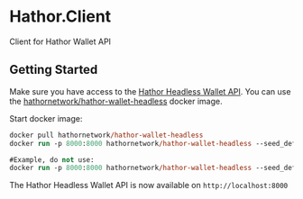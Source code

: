 # Hathor.Client

Client for Hathor Wallet API

## Getting Started

Make sure you have access to the [Hathor Headless Wallet API](https://github.com/HathorNetwork/hathor-wallet-headless). You can use the [hathornetwork/hathor-wallet-headless](https://hub.docker.com/r/hathornetwork/hathor-wallet-headless) docker image.

Start docker image:
```ps
docker pull hathornetwork/hathor-wallet-headless
docker run -p 8000:8000 hathornetwork/hathor-wallet-headless --seed_default "YOUR 24 SEED WORDS"

#Example, do not use:
docker run -p 8000:8000 hathornetwork/hathor-wallet-headless --seed_default "work above economy captain advance bread logic paddle copper change maze tongue salon sadness cannon fish debris need make purpose usage worth vault shrug"
```
The Hathor Headless Wallet API is now available on `http://localhost:8000`